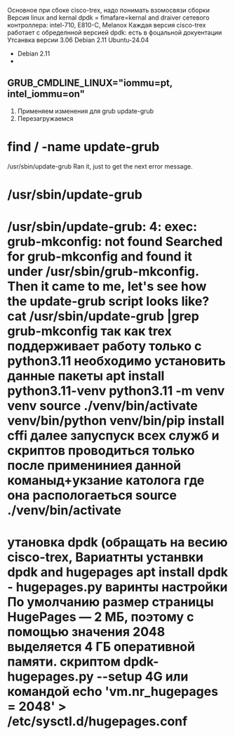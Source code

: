Основное  при сбоке cisco-trex, надо понимать  взомосвязи сборки 
Версия linux and kernal
dpdk = fimafare=kernal and draiver  сетевого контроллера: intel-710, E810-C, Melanox
Каждая версия cisco-trex  работает с обределнной версией dpdk: есть в фоцальной докуентации
Утсанвка версии 3.06 Debian 2.11 Ubuntu-24.04
-  Debian 2.11
-  
GRUB_CMDLINE_LINUX="iommu=pt, intel_iommu=on"
---------------------
1. Применяем изменения для grub
update-grub
2. Перезагружаемся

# find / -name update-grub
/usr/sbin/update-grub
Ran it, just to get the next error message.
# /usr/sbin/update-grub
/usr/sbin/update-grub: 4: exec: grub-mkconfig: not found
Searched for grub-mkconfig and found it under /usr/sbin/grub-mkconfig. Then it came to me, let's see how the update-grub script looks like?
cat /usr/sbin/update-grub |grep grub-mkconfig
так как trex поддерживает работу только с python3.11 необходимо установить данные пакеты
apt install python3.11-venv
python3.11 -m venv venv
source ./venv/bin/activate
venv/bin/python venv/bin/pip install cffi
далее запуспуск всех служб и скриптов проводиться только после примениниея данной команыд+укзание католога где она распологаеться
source ./venv/bin/activate
=====================================================================================================================================================================
утановка dpdk (обращать на весию cisco-trex, 
Вариатнты устанвки dpdk and hugepages
apt install dpdk - hugepages.py
варинты настройки 
По умолчанию размер страницы HugePages — 2 МБ, поэтому с помощью значения 2048 выделяется 4 ГБ оперативной памяти. 
 скриптом dpdk-hugepages.py --setup 4G
 или командой
echo 'vm.nr_hugepages = 2048' > /etc/sysctl.d/hugepages.conf
===============================================================================================





